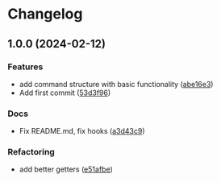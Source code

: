 # Changelog

## 1.0.0 (2024-02-12)


### Features

* add command structure with basic functionality ([abe16e3](https://github.com/Excoriate/Komit/commit/abe16e3c9e2dba3dbd213588e865a0fce3057c96))
* Add first commit ([53d3f96](https://github.com/Excoriate/Komit/commit/53d3f965b0719204b8e00b0d7e0f3803cbd98f01))


### Docs

* Fix README.md, fix hooks ([a3d43c9](https://github.com/Excoriate/Komit/commit/a3d43c91807f301a512b596bc9369610673b8293))


### Refactoring

* add better getters ([e51afbe](https://github.com/Excoriate/Komit/commit/e51afbed3d72b94e3b095e82479b1ed07574d96c))
